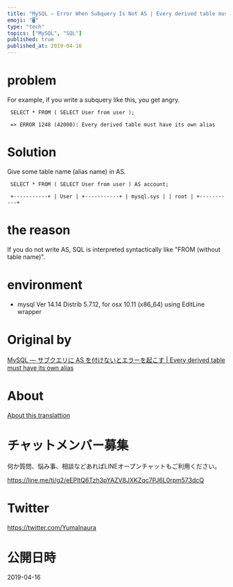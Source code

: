 ```yaml
---
title: "MySQL — Error When Subquery Is Not AS | Every derived table must have "
emoji: "🖥"
type: "tech"
topics: ["MySQL", "SQL"]
published: true
published_at: 2019-04-16
---
```


# problem 

For example, if you write a subquery like this, you get angry.

     SELECT * FROM ( SELECT User from user ); 

     => ERROR 1248 (42000): Every derived table must have its own alias 

# Solution 

Give some table name (alias name) in AS.

     SELECT * FROM ( SELECT User from user ) AS account; 

     +-----------+ | User | +-----------+ | mysql.sys | | root | +-----------+ 

# the reason 

If you do not write AS, SQL is interpreted syntactically like "FROM (without table name)".

# environment 

- mysql Ver 14.14 Distrib 5.7.12, for osx 10.11 (x86\_64) using EditLine wrapper 


# Original by
[MySQL — サブクエリに AS を付けないとエラーを起こす | Every derived table must have its own alias](https://qiita.com/Yinaura/items/562079d937021f1fc30a)

# About

[About this translattion](https://qiita.com/YumaInaura/items/7f6fd1e9310a6816469a)








<!-- Update From Qiita API -->

# チャットメンバー募集


何か質問、悩み事、相談などあればLINEオープンチャットもご利用ください。

https://line.me/ti/g2/eEPltQ6Tzh3pYAZV8JXKZqc7PJ6L0rpm573dcQ





# Twitter


https://twitter.com/YumaInaura


<!-- Update From Qiita API -->



# 公開日時

2019-04-16
